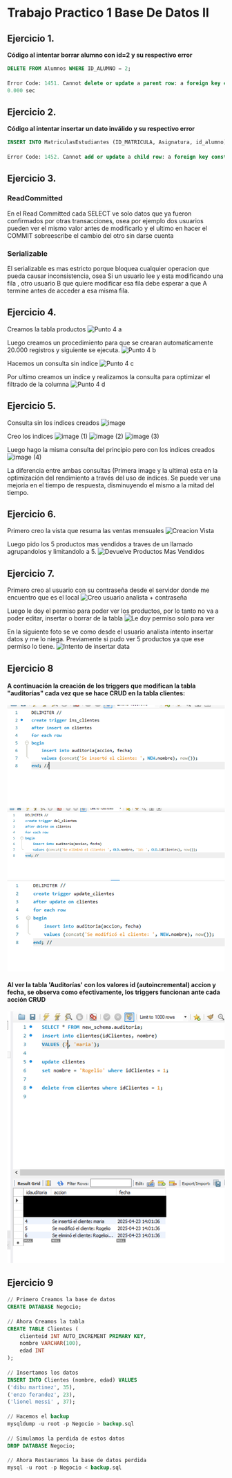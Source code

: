 # Trabajo Practico 1 Base De Datos II

## Ejercicio 1.
**Código al intentar borrar alumno con id=2 y su respectivo error**

```sql
DELETE FROM Alumnos WHERE ID_ALUMNO = 2;

Error Code: 1451. Cannot delete or update a parent row: a foreign key constraint fails (bd2tp1.matriculas, CONSTRAINT matriculas_ibfk_1 FOREIGN KEY (id_alumno) REFERENCES alumnos (ID_ALUMNO) ON DELETE RESTRICT)
0.000 sec
```

## Ejercicio 2.

**Código al intentar insertar un dato inválido y su respectivo error**

```sql
INSERT INTO MatriculasEstudiantes (ID_MATRICULA, Asignatura, id_alumno) VALUES (1, 'Matemáticas', 999);

Error Code: 1452. Cannot add or update a child row: a foreign key constraint fails (bd2tp1.matriculasestudiantes)
```

## Ejercicio 3.
### ReadCommitted
En el Read Committed cada SELECT ve solo datos que ya fueron confirmados por otras transacciones, osea por ejemplo dos usuarios pueden ver el mismo valor antes de modificarlo y el ultimo en hacer el COMMIT sobreescribe el cambio del otro sin darse cuenta


### Serializable
El serializable es mas estricto porque bloquea cualquier operacion que pueda causar inconsistencia, osea  Si un usuario lee y esta modificando una fila , otro usuario B que quiere modificar esa fila debe esperar a que A termine  antes de acceder a esa misma fila.

## Ejercicio 4.

Creamos la tabla productos
![Punto 4 a](https://github.com/user-attachments/assets/231ef3ee-4a2e-439f-a23d-0231a7b76d47)

Luego creamos un procedimiento para que se crearan automaticamente 20.000 registros y siguiente se ejecuta.
![Punto 4 b](https://github.com/user-attachments/assets/856597b7-40cf-41b5-99d2-90cb653c2283)

Hacemos un consulta sin indice
![Punto 4 c](https://github.com/user-attachments/assets/0b0bcbcc-c465-4f19-95a5-084c24b43a41)

Por ultimo creamos un indice y realizamos la consulta para optimizar el filtrado de la columna
![Punto 4 d](https://github.com/user-attachments/assets/b344b261-9413-4891-aa21-6168de4f43ed)

## Ejercicio 5.

Consulta sin los indices creados
![image](https://github.com/user-attachments/assets/d9a0a14e-221d-4a53-9583-97f89e1851f4)

Creo los indices 
![image (1)](https://github.com/user-attachments/assets/9828b86e-681c-44de-adc3-5c884bfd76d2)
![image (2)](https://github.com/user-attachments/assets/8506c417-0459-4ffe-94bb-d0bf5bbf8696)
![image (3)](https://github.com/user-attachments/assets/ccf5d964-640b-4dcd-9f4a-de0d733aa08e)

Luego hago la misma consulta del principio pero con los indices creados
![image (4)](https://github.com/user-attachments/assets/5d55d4cb-0854-49d6-8d84-a9e68c65704c)

La diferencia entre ambas consultas (Primera image y la ultima) esta en la optimización del rendimiento a través del uso de índices.
Se puede ver una mejoria en el tiempo de respuesta, disminuyendo el mismo a la mitad del tiempo.

## Ejercicio 6.

Primero creo la vista que resuma las ventas mensuales
![Creacion Vista](https://github.com/user-attachments/assets/2ec76833-79f8-4f41-a0e8-55d56bfbf72a)

Luego pido los 5 productos mas vendidos a traves de un llamado agrupandolos y limitandolo a 5.
![Devuelve Productos Mas Vendidos](https://github.com/user-attachments/assets/40a4ebf4-2a76-4546-a9ee-db9e09f8cebe)

## Ejercicio 7.
Primero creo al usuario con su contraseña desde el servidor donde me encuentro que es el local
![Creo usuario analista + contraseña](https://github.com/user-attachments/assets/70ad48fe-7c84-474d-9c64-1fe833fb587d)

Luego le doy el permiso para poder ver los productos, por lo tanto no va a poder editar, insertar o borrar de la tabla
![Le doy permiso solo para ver](https://github.com/user-attachments/assets/1cfc8ce8-fd6f-4e3a-9118-0b05dfc71232)

En la siguiente foto se ve como desde el usuario analista intento insertar datos y me lo niega. Previamente si pudo ver 5 productos ya que ese permiso lo tiene.
![Intento de insertar data](https://github.com/user-attachments/assets/db842568-60c3-4731-82bb-93ac1cf85a0a)


## Ejercicio 8
#### A continuación la creación de los triggers que modifican la tabla "auditorías" cada vez que se hace CRUD en la tabla clientes:
![Insert](https://raw.githubusercontent.com/Marianoromero8/BaseDeDatosII/refs/heads/main/Trabajo%20Practico%201/Ejercicio8-A.png)
![Eliminar](https://raw.githubusercontent.com/Marianoromero8/BaseDeDatosII/refs/heads/main/Trabajo%20Practico%201/Ejercicio8-B.png)
![Actualizar](https://raw.githubusercontent.com/Marianoromero8/BaseDeDatosII/refs/heads/main/Trabajo%20Practico%201/Ejercicio8-C.png)
#### Al ver la tabla 'Auditorías' con los valores id (autoincremental) accion y fecha, se observa como efectivamente, los triggers funcionan ante cada acción CRUD
![crud](https://raw.githubusercontent.com/Marianoromero8/BaseDeDatosII/refs/heads/main/Trabajo%20Practico%201/Ejercicio8-D.png)

## Ejercicio 9

```sql
// Primero Creamos la base de datos
CREATE DATABASE Negocio;

// Ahora Creamos la tabla
CREATE TABLE Clientes (
    clienteid INT AUTO_INCREMENT PRIMARY KEY,
    nombre VARCHAR(100),
    edad INT
);

// Insertamos los datos
INSERT INTO Clientes (nombre, edad) VALUES
('dibu martinez', 35),
('enzo ferandez', 23),
('lionel messi' , 37);

// Hacemos el backup
mysqldump -u root -p Negocio > backup.sql

// Simulamos la perdida de estos datos
DROP DATABASE Negocio;

// Ahora Restauramos la base de datos perdida
mysql -u root -p Negocio < backup.sql
```
